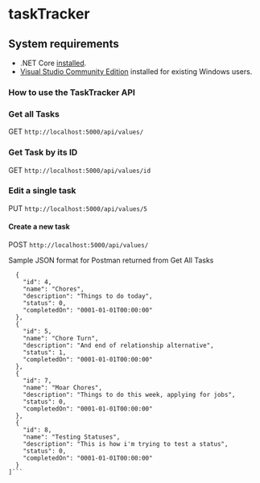 


# taskTracker

## System requirements 

* .NET Core [installed](https://www.microsoft.com/net/core#macos).
* [Visual Studio Community Edition](https://www.visualstudio.com/vs/community/) installed for existing Windows users.
### How to use the TaskTracker API 

### Get all Tasks 
GET ```http://localhost:5000/api/values/```

### Get Task by its ID 
GET ```http://localhost:5000/api/values/id```

### Edit a single task 
PUT ```http://localhost:5000/api/values/5```

#### Create a new task 
POST ```http://localhost:5000/api/values/```

Sample JSON format for Postman returned from Get All Tasks 
```[
  {
    "id": 4,
    "name": "Chores",
    "description": "Things to do today",
    "status": 0,
    "completedOn": "0001-01-01T00:00:00"
  },
  {
    "id": 5,
    "name": "Chore Turn",
    "description": "And end of relationship alternative",
    "status": 1,
    "completedOn": "0001-01-01T00:00:00"
  },
  {
    "id": 7,
    "name": "Moar Chores",
    "description": "Things to do this week, applying for jobs",
    "status": 0,
    "completedOn": "0001-01-01T00:00:00"
  },
  {
    "id": 8,
    "name": "Testing Statuses",
    "description": "This is how i'm trying to test a status",
    "status": 0,
    "completedOn": "0001-01-01T00:00:00"
  }
]```
